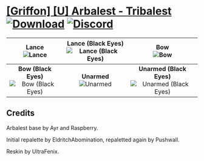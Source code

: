 # [\[Griffon\] \[U\] Arbalest - Tribalest](https://github.com/Klokinator/FE-Repo/tree/main/Battle%20Animations/Mounted%20-%20Pegs,%20Wyverns,%20Griffons/%5BGriffon%5D%20%5BU%5D%20Arbalest%20-%20Tribalest) [![Download](https://img.shields.io/badge/Download--red?style=social&logo=github)](https://minhaskamal.github.io/DownGit/#/home?url=https://github.com/Klokinator/FE-Repo/tree/main/Battle%20Animations/Mounted%20-%20Pegs,%20Wyverns,%20Griffons/%5BGriffon%5D%20%5BU%5D%20Arbalest%20-%20Tribalest) [![Discord](https://img.shields.io/badge/Discord--blue?style=social&logo=discord)](https://discord.gg/C7VNGnyTPA)

| <b>Lance</b><br/><img alt="Lance" src="https://raw.githubusercontent.com/Klokinator/FE-Repo/main/Battle%20Animations/Mounted%20-%20Pegs,%20Wyverns,%20Griffons/%5BGriffon%5D%20%5BU%5D%20Arbalest%20-%20Tribalest/2.%20Lance/Lance.gif"/> | <b>Lance (Black Eyes)</b><br/><img alt="Lance (Black Eyes)" src="https://raw.githubusercontent.com/Klokinator/FE-Repo/main/Battle%20Animations/Mounted%20-%20Pegs,%20Wyverns,%20Griffons/%5BGriffon%5D%20%5BU%5D%20Arbalest%20-%20Tribalest/2.%20Lance%20(Black%20Eyes)/Lance.gif"/> | <b>Bow</b><br/><img alt="Bow" src="https://raw.githubusercontent.com/Klokinator/FE-Repo/main/Battle%20Animations/Mounted%20-%20Pegs,%20Wyverns,%20Griffons/%5BGriffon%5D%20%5BU%5D%20Arbalest%20-%20Tribalest/5.%20Bow/Bow.gif"/> |
| :---: | :---: | :---: |
| <b>Bow (Black Eyes)</b><br/><img alt="Bow (Black Eyes)" src="https://raw.githubusercontent.com/Klokinator/FE-Repo/main/Battle%20Animations/Mounted%20-%20Pegs,%20Wyverns,%20Griffons/%5BGriffon%5D%20%5BU%5D%20Arbalest%20-%20Tribalest/5.%20Bow%20(Black%20Eyes)/Bow.gif"/> | <b>Unarmed</b><br/><img alt="Unarmed" src="https://raw.githubusercontent.com/Klokinator/FE-Repo/main/Battle%20Animations/Mounted%20-%20Pegs,%20Wyverns,%20Griffons/%5BGriffon%5D%20%5BU%5D%20Arbalest%20-%20Tribalest/8.%20Unarmed/Unarmed.gif"/> | <b>Unarmed (Black Eyes)</b><br/><img alt="Unarmed (Black Eyes)" src="https://raw.githubusercontent.com/Klokinator/FE-Repo/main/Battle%20Animations/Mounted%20-%20Pegs,%20Wyverns,%20Griffons/%5BGriffon%5D%20%5BU%5D%20Arbalest%20-%20Tribalest/8.%20Unarmed%20(Black%20Eyes)/Unarmed.gif"/> |

## Credits

Arbalest base by Ayr and Raspberry.

Initial repalette by EldritchAbomination, repaletted again by Pushwall.

Reskin by UltraFenix.


